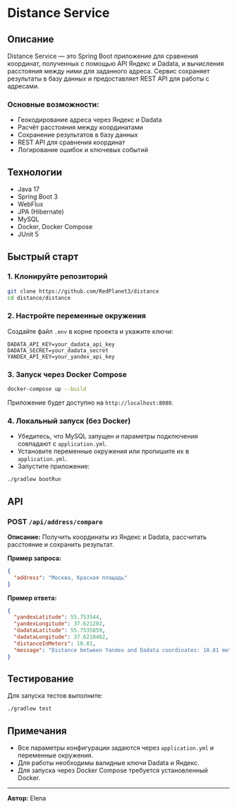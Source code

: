 # Distance Service

## Описание

Distance Service — это Spring Boot приложение для сравнения координат, полученных с помощью API Яндекс и Dadata, и вычисления расстояния между ними для заданного адреса. Сервис сохраняет результаты в базу данных и предоставляет REST API для работы с адресами.

### Основные возможности:
- Геокодирование адреса через Яндекс и Dadata
- Расчёт расстояния между координатами
- Сохранение результатов в базу данных
- REST API для сравнения координат
- Логирование ошибок и ключевых событий

## Технологии
- Java 17
- Spring Boot 3
- WebFlux
- JPA (Hibernate)
- MySQL
- Docker, Docker Compose
- JUnit 5

## Быстрый старт

### 1. Клонируйте репозиторий
```bash
git clone https://github.com/RedPlanet3/distance
cd distance/distance
```

### 2. Настройте переменные окружения
Создайте файл `.env` в корне проекта и укажите ключи:
```
DADATA_API_KEY=your_dadata_api_key
DADATA_SECRET=your_dadata_secret
YANDEX_API_KEY=your_yandex_api_key
```

### 3. Запуск через Docker Compose
```bash
docker-compose up --build
```

Приложение будет доступно на `http://localhost:8080`.

### 4. Локальный запуск (без Docker)
- Убедитесь, что MySQL запущен и параметры подключения совпадают с `application.yml`.
- Установите переменные окружения или пропишите их в `application.yml`.
- Запустите приложение:
```bash
./gradlew bootRun
```

## API

### POST `/api/address/compare`
**Описание:** Получить координаты из Яндекс и Dadata, рассчитать расстояние и сохранить результат.

**Пример запроса:**
```json
{
  "address": "Москва, Красная площадь"
}
```

**Пример ответа:**
```json
{
  "yandexLatitude": 55.753544,
  "yandexLongitude": 37.621202,
  "dadataLatitude": 55.7535859,
  "dadataLongitude": 37.6210462,
  "distanceInMeters": 10.81,
  "message": "Distance between Yandex and Dadata coordinates: 10.81 meters"
}
```

## Тестирование

Для запуска тестов выполните:
```bash
./gradlew test
```

## Примечания
- Все параметры конфигурации задаются через `application.yml` и переменные окружения.
- Для работы необходимы валидные ключи Dadata и Яндекс.
- Для запуска через Docker Compose требуется установленный Docker.

---

**Автор:** Elena 
